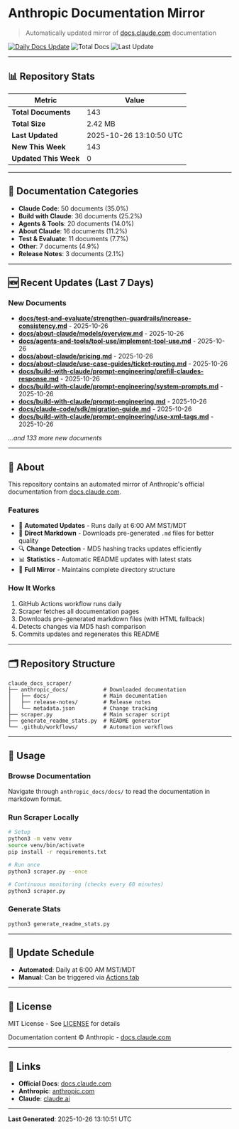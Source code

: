 # Anthropic Documentation Mirror

> Automatically updated mirror of [docs.claude.com](https://docs.claude.com) documentation

[![Daily Docs Update](https://github.com/seanGSISG/claude_docs_scraper/actions/workflows/daily-scraper.yml/badge.svg)](https://github.com/seanGSISG/claude_docs_scraper/actions/workflows/daily-scraper.yml)
![Total Docs](https://img.shields.io/badge/total_docs-143-blue)
![Last Update](https://img.shields.io/badge/last_update-2025--10--26-green)

---

## 📊 Repository Stats

| Metric | Value |
|--------|-------|
| **Total Documents** | 143 |
| **Total Size** | 2.42 MB |
| **Last Updated** | 2025-10-26 13:10:50 UTC |
| **New This Week** | 143 |
| **Updated This Week** | 0 |

---

## 📂 Documentation Categories

- **Claude Code**: 50 documents (35.0%)
- **Build with Claude**: 36 documents (25.2%)
- **Agents & Tools**: 20 documents (14.0%)
- **About Claude**: 16 documents (11.2%)
- **Test & Evaluate**: 11 documents (7.7%)
- **Other**: 7 documents (4.9%)
- **Release Notes**: 3 documents (2.1%)

---

## 🆕 Recent Updates (Last 7 Days)

### New Documents

- **[docs/test-and-evaluate/strengthen-guardrails/increase-consistency.md](https://docs.claude.com/en/docs/test-and-evaluate/strengthen-guardrails/increase-consistency)** - 2025-10-26
- **[docs/about-claude/models/overview.md](https://docs.claude.com/en/docs/about-claude/models/overview)** - 2025-10-26
- **[docs/agents-and-tools/tool-use/implement-tool-use.md](https://docs.claude.com/en/docs/agents-and-tools/tool-use/implement-tool-use)** - 2025-10-26
- **[docs/about-claude/pricing.md](https://docs.claude.com/en/docs/about-claude/pricing)** - 2025-10-26
- **[docs/about-claude/use-case-guides/ticket-routing.md](https://docs.claude.com/en/docs/about-claude/use-case-guides/ticket-routing)** - 2025-10-26
- **[docs/build-with-claude/prompt-engineering/prefill-claudes-response.md](https://docs.claude.com/en/docs/build-with-claude/prompt-engineering/prefill-claudes-response)** - 2025-10-26
- **[docs/build-with-claude/prompt-engineering/system-prompts.md](https://docs.claude.com/en/docs/build-with-claude/prompt-engineering/system-prompts)** - 2025-10-26
- **[docs/build-with-claude/prompt-engineering.md](https://docs.claude.com/en/docs/build-with-claude/prompt-engineering)** - 2025-10-26
- **[docs/claude-code/sdk/migration-guide.md](https://docs.claude.com/en/docs/claude-code/sdk/migration-guide)** - 2025-10-26
- **[docs/build-with-claude/prompt-engineering/use-xml-tags.md](https://docs.claude.com/en/docs/build-with-claude/prompt-engineering/use-xml-tags)** - 2025-10-26

_...and 133 more new documents_


---

## 📖 About

This repository contains an automated mirror of Anthropic's official documentation from [docs.claude.com](https://docs.claude.com).

### Features

- 🤖 **Automated Updates** - Runs daily at 6:00 AM MST/MDT
- 📝 **Direct Markdown** - Downloads pre-generated `.md` files for better quality
- 🔍 **Change Detection** - MD5 hashing tracks updates efficiently
- 📊 **Statistics** - Automatic README updates with latest stats
- 🔄 **Full Mirror** - Maintains complete directory structure

### How It Works

1. GitHub Actions workflow runs daily
2. Scraper fetches all documentation pages
3. Downloads pre-generated markdown files (with HTML fallback)
4. Detects changes via MD5 hash comparison
5. Commits updates and regenerates this README

---

## 🗂️ Repository Structure

```
claude_docs_scraper/
├── anthropic_docs/           # Downloaded documentation
│   ├── docs/                 # Main documentation
│   ├── release-notes/        # Release notes
│   └── metadata.json         # Change tracking
├── scraper.py                # Main scraper script
├── generate_readme_stats.py  # README generator
└── .github/workflows/        # Automation workflows
```

---

## 🚀 Usage

### Browse Documentation

Navigate through `anthropic_docs/docs/` to read the documentation in markdown format.

### Run Scraper Locally

```bash
# Setup
python3 -m venv venv
source venv/bin/activate
pip install -r requirements.txt

# Run once
python3 scraper.py --once

# Continuous monitoring (checks every 60 minutes)
python3 scraper.py
```

### Generate Stats

```bash
python3 generate_readme_stats.py
```

---

## 📅 Update Schedule

- **Automated**: Daily at 6:00 AM MST/MDT
- **Manual**: Can be triggered via [Actions tab](https://github.com/seanGSISG/claude_docs_scraper/actions)

---

## 📜 License

MIT License - See [LICENSE](LICENSE) for details

Documentation content © Anthropic - [docs.claude.com](https://docs.claude.com)

---

## 🔗 Links

- **Official Docs**: [docs.claude.com](https://docs.claude.com)
- **Anthropic**: [anthropic.com](https://www.anthropic.com)
- **Claude**: [claude.ai](https://claude.ai)

---

**Last Generated**: 2025-10-26 13:10:51 UTC
